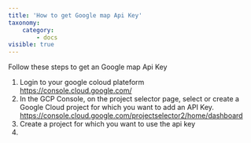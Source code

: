 ```yaml
---
title: 'How to get Google map Api Key'
taxonomy:
    category:
        - docs
visible: true
---
```


Follow these steps to get an Google map Api Key
1. Login to your google coloud plateform https://console.cloud.google.com/
2. In the GCP Console, on the project selector page, select or create a Google Cloud project for which you want to add an API Key. https://console.cloud.google.com/projectselector2/home/dashboard
3. Create a project for which you want to use the api key
4. 


